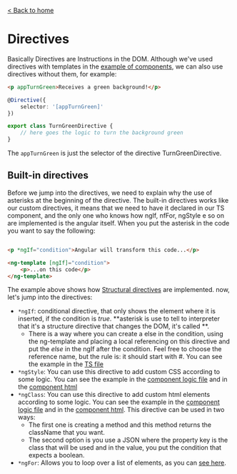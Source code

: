 [< Back to home](../README.md)
# Directives

Basically Directives are Instructions in the DOM. Although we've used directives with templates in the [example of components](./componentDecorator.md), we can also use directives without them, for example:

```html
<p appTurnGreen>Receives a green background!</p>
```

```typescript
@Directive({
    selector: '[appTurnGreen]'
})

export class TurnGreenDirective {
    // here goes the logic to turn the background green
}
```

The ```appTurnGreen``` is just the selector of the directive TurnGreenDirective.


## Built-in directives
Before we jump into the directives, we need to explain why the use of asterisks at the beginning of the directive. The built-in directives works like our custom directives, it means that we need to have it declared in our TS component, and the only one who knows how ngIf, nfFor, ngStyle e so on are implemented is the angular itself. When you put the asterisk in the code you want to say the following:

```html

<p *ngIf="condition">Angular will transform this code...</p>

<ng-template [ngIf]="condition">
    <p>...on this code</p>
</ng-template>
```

The example above shows how [Structural directives](https://angular.io/guide/structural-directives) are implemented. now, let's jump into the directives:

 - ```*ngIf```: conditional directive, that only shows the element where it is inserted, if the condition is *true*. **asterisk is use to tell to interpreter that it's a structure directive that changes the DOM, it's called **. 
    - There is a way where you can create a else in the condition, using the ng-template and placing a local referencing on this directive and put the *else* in the ngIf after the condition. Feel free to choose the reference name, but the rule is: it should start with #. You can see the example in the [TS file](../src/app/examples/servers/servers.component.html)
 - ```*ngStyle```: You can use this directive to add custom CSS according to some logic. You can see the example in the [component logic file](../src/app/examples/server/server.component.ts) and in the [component html](../src/app/examples/server/server.component.ts)
 - ```*ngClass```: You can use this directive to add custom html elements according to some logic. You can see the example in the [component logic file](../src/app/examples/server/server.component.ts) and in the [component html](../src/app/examples/server/server.component.ts). This directive can be used in two ways:
    - The first one is creating a method and this method returns the className that you want.
    - The second option is you use a JSON where the property key is the class that will be used and in the value, you put the condition that expects a boolean.
 - ```*ngFor```: Allows you to loop over a list of elements, as you can [see here](../src/app/examples/servers/servers.component.html).